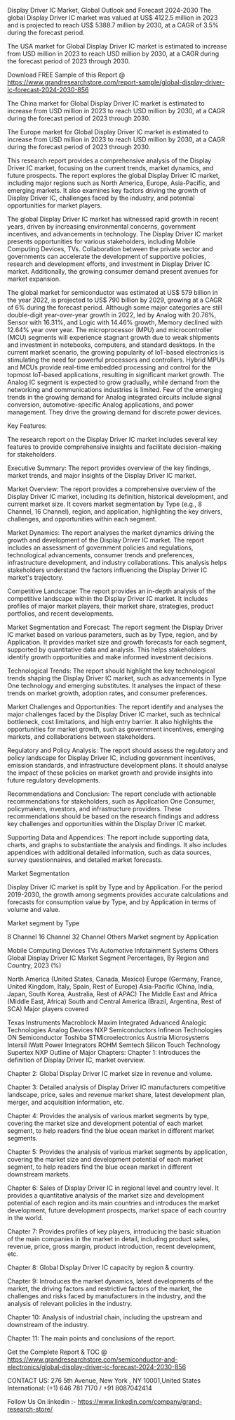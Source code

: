 Display Driver IC Market, Global Outlook and Forecast 2024-2030
The global Display Driver IC market was valued at US$ 4122.5 million in 2023 and is projected to reach US$ 5388.7 million by 2030, at a CAGR of 3.5% during the forecast period.

The USA market for Global Display Driver IC market is estimated to increase from USD million in 2023 to reach USD million by 2030, at a CAGR during the forecast period of 2023 through 2030.

Download FREE Sample of this Report @ https://www.grandresearchstore.com/report-sample/global-display-driver-ic-forecast-2024-2030-856

The China market for Global Display Driver IC market is estimated to increase from USD million in 2023 to reach USD million by 2030, at a CAGR during the forecast period of 2023 through 2030.

The Europe market for Global Display Driver IC market is estimated to increase from USD million in 2023 to reach USD million by 2030, at a CAGR during the forecast period of 2023 through 2030.

This research report provides a comprehensive analysis of the Display Driver IC market, focusing on the current trends, market dynamics, and future prospects. The report explores the global Display Driver IC market, including major regions such as North America, Europe, Asia-Pacific, and emerging markets. It also examines key factors driving the growth of Display Driver IC, challenges faced by the industry, and potential opportunities for market players.

The global Display Driver IC market has witnessed rapid growth in recent years, driven by increasing environmental concerns, government incentives, and advancements in technology. The Display Driver IC market presents opportunities for various stakeholders, including Mobile Computing Devices, TVs. Collaboration between the private sector and governments can accelerate the development of supportive policies, research and development efforts, and investment in Display Driver IC market. Additionally, the growing consumer demand present avenues for market expansion.

The global market for semiconductor was estimated at US$ 579 billion in the year 2022, is projected to US$ 790 billion by 2029, growing at a CAGR of 6% during the forecast period. Although some major categories are still double-digit year-over-year growth in 2022, led by Analog with 20.76%, Sensor with 16.31%, and Logic with 14.46% growth, Memory declined with 12.64% year over year. The microprocessor (MPU) and microcontroller (MCU) segments will experience stagnant growth due to weak shipments and investment in notebooks, computers, and standard desktops. In the current market scenario, the growing popularity of IoT-based electronics is stimulating the need for powerful processors and controllers. Hybrid MPUs and MCUs provide real-time embedded processing and control for the topmost IoT-based applications, resulting in significant market growth. The Analog IC segment is expected to grow gradually, while demand from the networking and communications industries is limited. Few of the emerging trends in the growing demand for Analog integrated circuits include signal conversion, automotive-specific Analog applications, and power management. They drive the growing demand for discrete power devices.

Key Features:

The research report on the Display Driver IC market includes several key features to provide comprehensive insights and facilitate decision-making for stakeholders.

Executive Summary: The report provides overview of the key findings, market trends, and major insights of the Display Driver IC market.

Market Overview: The report provides a comprehensive overview of the Display Driver IC market, including its definition, historical development, and current market size. It covers market segmentation by Type (e.g., 8 Channel, 16 Channel), region, and application, highlighting the key drivers, challenges, and opportunities within each segment.

Market Dynamics: The report analyses the market dynamics driving the growth and development of the Display Driver IC market. The report includes an assessment of government policies and regulations, technological advancements, consumer trends and preferences, infrastructure development, and industry collaborations. This analysis helps stakeholders understand the factors influencing the Display Driver IC market's trajectory.

Competitive Landscape: The report provides an in-depth analysis of the competitive landscape within the Display Driver IC market. It includes profiles of major market players, their market share, strategies, product portfolios, and recent developments.

Market Segmentation and Forecast: The report segment the Display Driver IC market based on various parameters, such as by Type, region, and by Application. It provides market size and growth forecasts for each segment, supported by quantitative data and analysis. This helps stakeholders identify growth opportunities and make informed investment decisions.

Technological Trends: The report should highlight the key technological trends shaping the Display Driver IC market, such as advancements in Type One technology and emerging substitutes. It analyses the impact of these trends on market growth, adoption rates, and consumer preferences.

Market Challenges and Opportunities: The report identify and analyses the major challenges faced by the Display Driver IC market, such as technical bottleneck, cost limitations, and high entry barrier. It also highlights the opportunities for market growth, such as government incentives, emerging markets, and collaborations between stakeholders.

Regulatory and Policy Analysis: The report should assess the regulatory and policy landscape for Display Driver IC, including government incentives, emission standards, and infrastructure development plans. It should analyse the impact of these policies on market growth and provide insights into future regulatory developments.

Recommendations and Conclusion: The report conclude with actionable recommendations for stakeholders, such as Application One Consumer, policymakers, investors, and infrastructure providers. These recommendations should be based on the research findings and address key challenges and opportunities within the Display Driver IC market.

Supporting Data and Appendices: The report include supporting data, charts, and graphs to substantiate the analysis and findings. It also includes appendices with additional detailed information, such as data sources, survey questionnaires, and detailed market forecasts.

Market Segmentation

Display Driver IC market is split by Type and by Application. For the period 2019-2030, the growth among segments provides accurate calculations and forecasts for consumption value by Type, and by Application in terms of volume and value.

Market segment by Type

8 Channel
16 Channel
32 Channel
Others
Market segment by Application

Mobile Computing Devices
TVs
Automotive Infotainment Systems
Others
Global Display Driver IC Market Segment Percentages, By Region and Country, 2023 (%)

North America (United States, Canada, Mexico)
Europe (Germany, France, United Kingdom, Italy, Spain, Rest of Europe)
Asia-Pacific (China, India, Japan, South Korea, Australia, Rest of APAC)
The Middle East and Africa (Middle East, Africa)
South and Central America (Brazil, Argentina, Rest of SCA)
Major players covered

Texas Instruments
Macroblock
Maxim Integrated
Advanced Analogic Technologies
Analog Devices
NXP Semiconductors
Infineon Technologies
ON Semiconductor
Toshiba
STMicroelectronics
Austria Microsystems
Intersil
IWatt
Power Integrators
ROHM
Semtech
Silicon Touch Technology
Supertex
NXP
Outline of Major Chapters: Chapter 1: Introduces the definition of Display Driver IC, market overview.

Chapter 2: Global Display Driver IC market size in revenue and volume.

Chapter 3: Detailed analysis of Display Driver IC manufacturers competitive landscape, price, sales and revenue market share, latest development plan, merger, and acquisition information, etc.

Chapter 4: Provides the analysis of various market segments by type, covering the market size and development potential of each market segment, to help readers find the blue ocean market in different market segments.

Chapter 5: Provides the analysis of various market segments by application, covering the market size and development potential of each market segment, to help readers find the blue ocean market in different downstream markets.

Chapter 6: Sales of Display Driver IC in regional level and country level. It provides a quantitative analysis of the market size and development potential of each region and its main countries and introduces the market development, future development prospects, market space of each country in the world.

Chapter 7: Provides profiles of key players, introducing the basic situation of the main companies in the market in detail, including product sales, revenue, price, gross margin, product introduction, recent development, etc.

Chapter 8: Global Display Driver IC capacity by region & country.

Chapter 9: Introduces the market dynamics, latest developments of the market, the driving factors and restrictive factors of the market, the challenges and risks faced by manufacturers in the industry, and the analysis of relevant policies in the industry.

Chapter 10: Analysis of industrial chain, including the upstream and downstream of the industry.

Chapter 11: The main points and conclusions of the report.

Get the Complete Report & TOC @ https://www.grandresearchstore.com/semiconductor-and-electronics/global-display-driver-ic-forecast-2024-2030-856

CONTACT US:
276 5th Avenue, New York , NY 10001,United States
International: (+1) 646 781 7170 / +91 8087042414

Follow Us On linkedin :- https://www.linkedin.com/company/grand-research-store/
